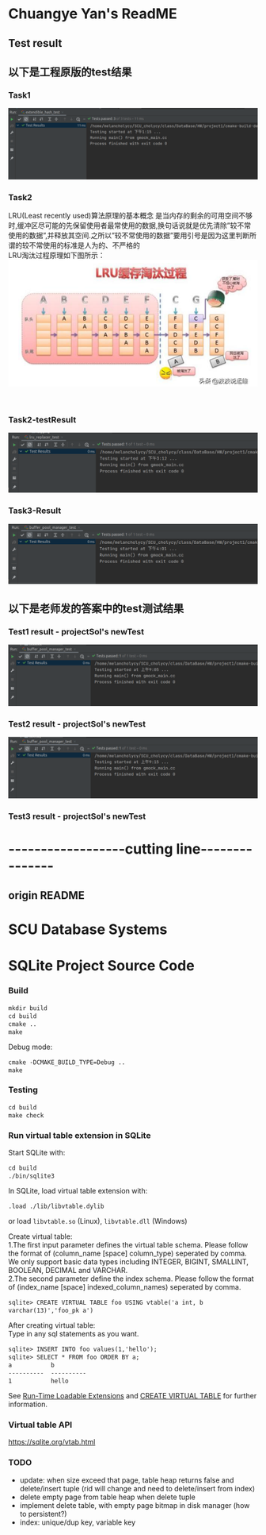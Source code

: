 # Chuangye Yan's ReadME
## Test result
## 以下是工程原版的test结果
### Task1
![img](./readmeSrc/Task1.png)

### Task2
LRU(Least recently used)算法原理的基本概念
是当内存的剩余的可用空间不够时,缓冲区尽可能的先保留使用者最常使用的数据,换句话说就是优先清除”较不常使用的数据”,并释放其空间.之所以”较不常使用的数据”要用引号是因为这里判断所谓的较不常使用的标准是人为的、不严格的   
LRU淘汰过程原理如下图所示：
![img](./readmeSrc/Task2-LRU-theory.png)

<br>

### Task2-testResult
![img](./readmeSrc/Task2-result.png)

### Task3-Result
![img](./readmeSrc/Task3-result.png)

## 以下是老师发的答案中的test测试结果
### Test1 result - projectSol's newTest
![img](./readmeSrc/Task1-teacherTest.png)

### Test2 result - projectSol's newTest
![img](./readmeSrc/Task2-teacherTest.png)

### Test3 result - projectSol's newTest






# ------------------cutting line---------------
## origin README
# SCU Database Systems
# SQLite Project Source Code

### Build
```
mkdir build
cd build
cmake ..
make
```
Debug mode:

```
cmake -DCMAKE_BUILD_TYPE=Debug ..
make
```

### Testing
```
cd build
make check
```

### Run virtual table extension in SQLite
Start SQLite with:
```
cd build
./bin/sqlite3
```

In SQLite, load virtual table extension with:

```
.load ./lib/libvtable.dylib
```
or load `libvtable.so` (Linux), `libvtable.dll` (Windows)

Create virtual table:  
1.The first input parameter defines the virtual table schema. Please follow the format of (column_name [space] column_type) seperated by comma. We only support basic data types including INTEGER, BIGINT, SMALLINT, BOOLEAN, DECIMAL and VARCHAR.  
2.The second parameter define the index schema. Please follow the format of (index_name [space] indexed_column_names) seperated by comma.
```
sqlite> CREATE VIRTUAL TABLE foo USING vtable('a int, b varchar(13)','foo_pk a')
```

After creating virtual table:  
Type in any sql statements as you want.
```
sqlite> INSERT INTO foo values(1,'hello');
sqlite> SELECT * FROM foo ORDER BY a;
a           b         
----------  ----------
1           hello   
```
See [Run-Time Loadable Extensions](https://sqlite.org/loadext.html) and [CREATE VIRTUAL TABLE](https://sqlite.org/lang_createvtab.html) for further information.

### Virtual table API
https://sqlite.org/vtab.html

### TODO
* update: when size exceed that page, table heap returns false and delete/insert tuple (rid will change and need to delete/insert from index)
* delete empty page from table heap when delete tuple
* implement delete table, with empty page bitmap in disk manager (how to persistent?)
* index: unique/dup key, variable key
